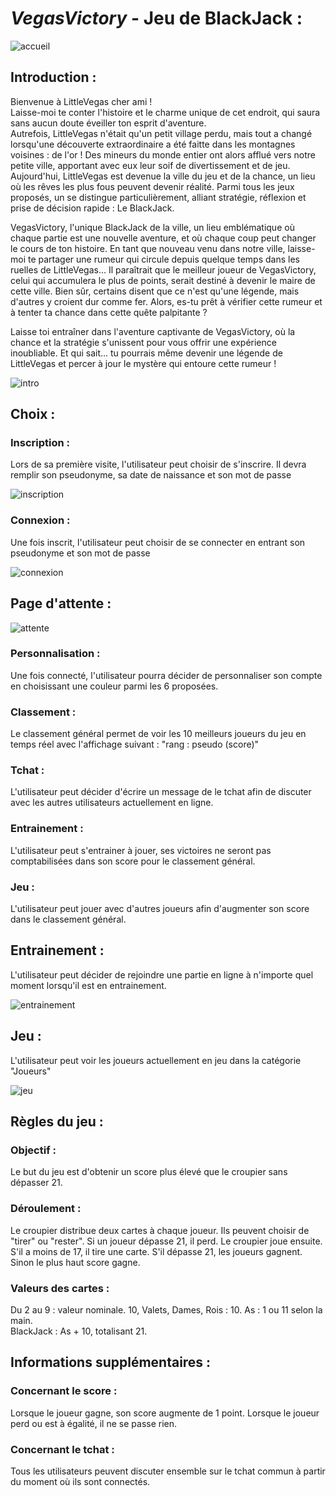 # *VegasVictory* - Jeu de BlackJack :

![accueil](https://github.com/TDY7/VegasVictory/assets/103646329/4b1212b6-1e0c-4cce-91d1-8e2cc4435dc0)


## Introduction :

Bienvenue à LittleVegas cher ami !  
Laisse-moi te conter l'histoire et le charme unique de cet endroit, qui saura sans aucun doute éveiller ton esprit d'aventure.  
Autrefois, LittleVegas n'était qu'un petit village perdu, mais tout a changé lorsqu'une découverte extraordinaire a été faitte dans les montagnes voisines : de l'or !
Des mineurs du monde entier ont alors afflué vers notre petite ville, apportant avec eux leur soif de divertissement et de jeu.
Aujourd'hui, LittleVegas est devenue la ville du jeu et de la chance, un lieu où les rêves les plus fous peuvent devenir réalité.
Parmi tous les jeux proposés, un se distingue particulièrement, alliant stratégie, réflexion et prise de décision rapide : Le BlackJack.  

VegasVictory, l'unique BlackJack de la ville, un lieu emblématique où chaque partie est une nouvelle aventure, et où chaque coup peut changer le cours de ton histoire.
En tant que nouveau venu dans notre ville, laisse-moi te partager une rumeur qui circule depuis quelque temps dans les ruelles de LittleVegas...
Il paraîtrait que le meilleur joueur de VegasVictory, celui qui accumulera le plus de points, serait destiné à devenir le maire de cette ville.
Bien sûr, certains disent que ce n'est qu'une légende, mais d'autres y croient dur comme fer.
Alors, es-tu prêt à vérifier cette rumeur et à tenter ta chance dans cette quête palpitante ?  

Laisse toi entraîner dans l'aventure captivante de VegasVictory, où la chance et la stratégie s'unissent pour vous offrir une expérience inoubliable.
Et qui sait... tu pourrais même devenir une légende de LittleVegas et percer à jour le mystère qui entoure cette rumeur !  

![intro](https://github.com/TDY7/VegasVictory/assets/103646329/350a9357-8ce7-4349-bfcc-a4bb81439c3f)

## Choix : 

### Inscription : 
Lors de sa première visite, l'utilisateur peut choisir de s'inscrire. Il devra remplir son pseudonyme, sa date de naissance et son mot de passe

![inscription](https://github.com/TDY7/VegasVictory/assets/103646329/3e8ce8d0-efe1-468a-aeb0-27d43dc641f0)

### Connexion : 
Une fois inscrit, l'utilisateur peut choisir de se connecter en entrant son pseudonyme et son mot de passe

![connexion](https://github.com/TDY7/VegasVictory/assets/103646329/768e71e4-4462-47a9-b21a-272607cc7a45)

## Page d'attente :

![attente](https://github.com/TDY7/VegasVictory/assets/103646329/717669df-dc17-417c-b865-bfd3542a009d)

### Personnalisation :
Une fois connecté, l'utilisateur pourra décider de personnaliser son compte en choisissant une couleur parmi les 6 proposées.

### Classement :
Le classement général permet de voir les 10 meilleurs joueurs du jeu en temps réel avec l'affichage suivant : "rang : pseudo (score)"

### Tchat :
L'utilisateur peut décider d'écrire un message de le tchat afin de discuter avec les autres utilisateurs actuellement en ligne.

### Entrainement :
L'utilisateur peut s'entrainer à jouer, ses victoires ne seront pas comptabilisées dans son score pour le classement général.

### Jeu :
L'utilisateur peut jouer avec d'autres joueurs afin d'augmenter son score dans le classement général.

## Entrainement :

L'utilisateur peut décider de rejoindre une partie en ligne à n'importe quel moment lorsqu'il est en entrainement.

![entrainement](https://github.com/TDY7/VegasVictory/assets/103646329/7b7a3949-8098-4153-8761-a64aa0974b54)

## Jeu :

L'utilisateur peut voir les joueurs actuellement en jeu dans la catégorie "Joueurs"

![jeu](https://github.com/TDY7/VegasVictory/assets/103646329/8c116078-b699-4304-b7f0-fa5069898af7)

## Règles du jeu :

### Objectif :
Le but du jeu est d'obtenir un score plus élevé que le croupier sans dépasser 21.

### Déroulement :
Le croupier distribue deux cartes à chaque joueur. Ils peuvent choisir de "tirer" ou "rester". Si un joueur dépasse 21, il perd. Le croupier joue ensuite. S'il a moins de 17, il tire une carte. S'il dépasse 21, les joueurs gagnent. Sinon le plus haut score gagne.

### Valeurs des cartes :
Du 2 au 9 : valeur nominale. 10, Valets, Dames, Rois : 10. As : 1 ou 11 selon la main.  
BlackJack : As + 10, totalisant 21.

## Informations supplémentaires :

### Concernant le score :
Lorsque le joueur gagne, son score augmente de 1 point. Lorsque le joueur perd ou est à égalité, il ne se passe rien.

### Concernant le tchat :
Tous les utilisateurs peuvent discuter ensemble sur le tchat commun à partir du moment où ils sont connectés.
